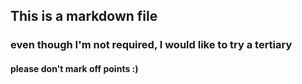## This is a markdown file
### even though I'm not required, I would like to try a tertiary
#### please don't mark off points :)

